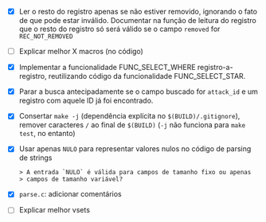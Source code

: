  - [x] Ler o resto do registro apenas se não estiver removido,
       ignorando o fato de que pode estar inválido. Documentar na
       função de leitura do registro que o resto do registro só será
       válido se o campo `removed` for `REC_NOT_REMOVED`

 - [ ] Explicar melhor X macros (no código)

 - [x] Implementar a funcionalidade FUNC_SELECT_WHERE
       registro-a-registro, reutilizando código da funcionalidade
       FUNC_SELECT_STAR.

 - [x] Parar a busca antecipadamente se o campo buscado for `attack_id`
       e um registro com aquele ID já foi encontrado.

 - [x] Consertar `make -j` (dependência explícita no `$(BUILD)/.gitignore`),
       remover caracteres `/` ao final de `$(BUILD)`
       (`-j` não funciona para `make test`, no entanto)

 - [x] Usar apenas `NULO` para representar valores nulos no código de
       parsing de strings

       > A entrada `NULO` é válida para campos de tamanho fixo ou apenas
       > campos de tamanho variável?

 - [x] `parse.c`: adicionar comentários

 - [ ] Explicar melhor vsets

